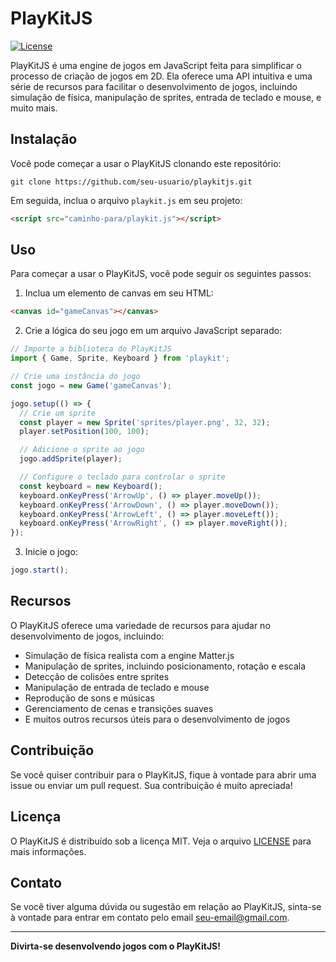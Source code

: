 # PlayKitJS

[![License](https://img.shields.io/badge/license-MIT-blue.svg)](https://github.com/seu-usuario/playkitjs/blob/main/LICENSE)

PlayKitJS é uma engine de jogos em JavaScript feita para simplificar o processo de criação de jogos em 2D. Ela oferece uma API intuitiva e uma série de recursos para facilitar o desenvolvimento de jogos, incluindo simulação de física, manipulação de sprites, entrada de teclado e mouse, e muito mais.

## Instalação

Você pode começar a usar o PlayKitJS clonando este repositório:

```
git clone https://github.com/seu-usuario/playkitjs.git
```

Em seguida, inclua o arquivo `playkit.js` em seu projeto:

```html
<script src="caminho-para/playkit.js"></script>
```

## Uso

Para começar a usar o PlayKitJS, você pode seguir os seguintes passos:

1. Inclua um elemento de canvas em seu HTML:

```html
<canvas id="gameCanvas"></canvas>
```

2. Crie a lógica do seu jogo em um arquivo JavaScript separado:

```javascript
// Importe a biblioteca do PlayKitJS
import { Game, Sprite, Keyboard } from 'playkit';

// Crie uma instância do jogo
const jogo = new Game('gameCanvas');

jogo.setup(() => {
  // Crie um sprite
  const player = new Sprite('sprites/player.png', 32, 32);
  player.setPosition(100, 100);

  // Adicione o sprite ao jogo
  jogo.addSprite(player);

  // Configure o teclado para controlar o sprite
  const keyboard = new Keyboard();
  keyboard.onKeyPress('ArrowUp', () => player.moveUp());
  keyboard.onKeyPress('ArrowDown', () => player.moveDown());
  keyboard.onKeyPress('ArrowLeft', () => player.moveLeft());
  keyboard.onKeyPress('ArrowRight', () => player.moveRight());
});
```

3. Inicie o jogo:

```javascript
jogo.start();
```

## Recursos

O PlayKitJS oferece uma variedade de recursos para ajudar no desenvolvimento de jogos, incluindo:

- Simulação de física realista com a engine Matter.js
- Manipulação de sprites, incluindo posicionamento, rotação e escala
- Detecção de colisões entre sprites
- Manipulação de entrada de teclado e mouse
- Reprodução de sons e músicas
- Gerenciamento de cenas e transições suaves
- E muitos outros recursos úteis para o desenvolvimento de jogos

## Contribuição

Se você quiser contribuir para o PlayKitJS, fique à vontade para abrir uma issue ou enviar um pull request. Sua contribuição é muito apreciada!

## Licença

O PlayKitJS é distribuído sob a licença MIT. Veja o arquivo [LICENSE](https://github.com/seu-usuario/playkitjs/blob/main/LICENSE) para mais informações.

## Contato

Se você tiver alguma dúvida ou sugestão em relação ao PlayKitJS, sinta-se à vontade para entrar em contato pelo email [seu-email@gmail.com](mailto:seu-email@gmail.com).

---

**Divirta-se desenvolvendo jogos com o PlayKitJS!**
